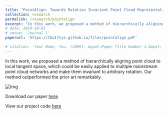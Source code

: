 ```yaml
---
title: "PointAlign: Towards Rotation Invariant Point Cloud Representation via Tangent Space Alignment"
collection: research
permalink: /research/pointalign
excerpt: 'In this work, we proposed a method of hierarchically aligning point cloud to local tangent space, which could be easily applied to multiple mainstream point cloud networks and make them invariant to arbitrary rotation. Our method outperformed the prior art remarkably.'
# date: 2019-10-01
# venue: 'Journal 1'
paperurl: 'https://thu17cyz.github.io/files/pointalign.pdf'

# citation: 'Your Name, You. (2009). &quot;Paper Title Number 1.&quot; <i>Journal 1</i>. 1(1).'
---
```

In this work, we proposed a method of hierarchically aligning point cloud to local tangent space, which could be easily applied to multiple mainstream point cloud networks and make them invariant to arbitrary rotation. Our method outperformed the prior art remarkably.

![img](../images/rotation_variance.png)

Download our paper [here](https://thu17cyz.github.io/files/pointalign.pdf)

View our project code [here](https://github.com/THU17cyz/PointAlign)
